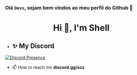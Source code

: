 ### Olá <code>Devs</code>, sejam bem vindos ao meu perfil do Github 👋

<h1 align="center">Hi 👋, I'm Shell</h1>

- ## ✨ **My Discord** <br>

[![Discord Presence](https://lanyard.cnrad.dev/api/906538336724852736)](https://discord.com/users/906538336724852736)

- 📫 How to reach me **discord.gg/scz**
